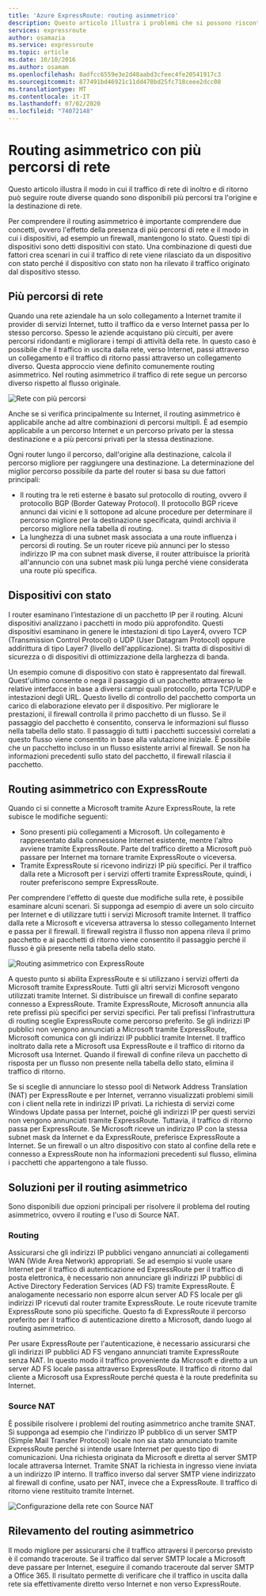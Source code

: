 ```yaml
---
title: 'Azure ExpressRoute: routing asimmetrico'
description: Questo articolo illustra i problemi che si possono riscontrare con il routing asimmetrico in una rete che ha più collegamenti a una destinazione.
services: expressroute
author: osamazia
ms.service: expressroute
ms.topic: article
ms.date: 10/10/2016
ms.author: osamam
ms.openlocfilehash: 8adfcc6559e3e2d48aabd3cfeec4fe20541917c3
ms.sourcegitcommit: 877491bd46921c11dd478bd25fc718ceee2dcc08
ms.translationtype: MT
ms.contentlocale: it-IT
ms.lasthandoff: 07/02/2020
ms.locfileid: "74072148"
---
```

# <a name="asymmetric-routing-with-multiple-network-paths"></a>Routing asimmetrico con più percorsi di rete
Questo articolo illustra il modo in cui il traffico di rete di inoltro e di ritorno può seguire route diverse quando sono disponibili più percorsi tra l'origine e la destinazione di rete.

Per comprendere il routing asimmetrico è importante comprendere due concetti, ovvero l'effetto della presenza di più percorsi di rete e il modo in cui i dispositivi, ad esempio un firewall, mantengono lo stato. Questi tipi di dispositivi sono detti dispositivi con stato. Una combinazione di questi due fattori crea scenari in cui il traffico di rete viene rilasciato da un dispositivo con stato perché il dispositivo con stato non ha rilevato il traffico originato dal dispositivo stesso.

## <a name="multiple-network-paths"></a>Più percorsi di rete
Quando una rete aziendale ha un solo collegamento a Internet tramite il provider di servizi Internet, tutto il traffico da e verso Internet passa per lo stesso percorso. Spesso le aziende acquistano più circuiti, per avere percorsi ridondanti e migliorare i tempi di attività della rete. In questo caso è possibile che il traffico in uscita dalla rete, verso Internet, passi attraverso un collegamento e il traffico di ritorno passi attraverso un collegamento diverso. Questa approccio viene definito comunemente routing asimmetrico. Nel routing asimmetrico il traffico di rete segue un percorso diverso rispetto al flusso originale.

![Rete con più percorsi](./media/expressroute-asymmetric-routing/AsymmetricRouting3.png)

Anche se si verifica principalmente su Internet, il routing asimmetrico è applicabile anche ad altre combinazioni di percorsi multipli. È ad esempio applicabile a un percorso Internet e un percorso privato per la stessa destinazione e a più percorsi privati per la stessa destinazione.

Ogni router lungo il percorso, dall'origine alla destinazione, calcola il percorso migliore per raggiungere una destinazione. La determinazione del miglior percorso possibile da parte del router si basa su due fattori principali:

* Il routing tra le reti esterne è basato sul protocollo di routing, ovvero il protocollo BGP (Border Gateway Protocol). Il protocollo BGP riceve annunci dai vicini e li sottopone ad alcune procedure per determinare il percorso migliore per la destinazione specificata, quindi archivia il percorso migliore nella tabella di routing.
* La lunghezza di una subnet mask associata a una route influenza i percorsi di routing. Se un router riceve più annunci per lo stesso indirizzo IP ma con subnet mask diverse, il router attribuisce la priorità all'annuncio con una subnet mask più lunga perché viene considerata una route più specifica.

## <a name="stateful-devices"></a>Dispositivi con stato
I router esaminano l'intestazione di un pacchetto IP per il routing. Alcuni dispositivi analizzano i pacchetti in modo più approfondito. Questi dispositivi esaminano in genere le intestazioni di tipo Layer4, ovvero TCP (Transmission Control Protocol) o UDP (User Datagram Protocol) oppure addirittura di tipo Layer7 (livello dell'applicazione). Si tratta di dispositivi di sicurezza o di dispositivi di ottimizzazione della larghezza di banda. 

Un esempio comune di dispositivo con stato è rappresentato dal firewall. Quest'ultimo consente o nega il passaggio di un pacchetto attraverso le relative interfacce in base a diversi campi quali protocollo, porta TCP/UDP e intestazioni degli URL. Questo livello di controllo del pacchetto comporta un carico di elaborazione elevato per il dispositivo. Per migliorare le prestazioni, il firewall controlla il primo pacchetto di un flusso. Se il passaggio del pacchetto è consentito, conserva le informazioni sul flusso nella tabella dello stato. Il passaggio di tutti i pacchetti successivi correlati a questo flusso viene consentito in base alla valutazione iniziale. È possibile che un pacchetto incluso in un flusso esistente arrivi al firewall. Se non ha informazioni precedenti sullo stato del pacchetto, il firewall rilascia il pacchetto.

## <a name="asymmetric-routing-with-expressroute"></a>Routing asimmetrico con ExpressRoute
Quando ci si connette a Microsoft tramite Azure ExpressRoute, la rete subisce le modifiche seguenti:

* Sono presenti più collegamenti a Microsoft. Un collegamento è rappresentato dalla connessione Internet esistente, mentre l'altro avviene tramite ExpressRoute. Parte del traffico diretto a Microsoft può passare per Internet ma tornare tramite ExpressRoute o viceversa.
* Tramite ExpressRoute si ricevono indirizzi IP più specifici. Per il traffico dalla rete a Microsoft per i servizi offerti tramite ExpressRoute, quindi, i router preferiscono sempre ExpressRoute.

Per comprendere l'effetto di queste due modifiche sulla rete, è possibile esaminare alcuni scenari. Si supponga ad esempio di avere un solo circuito per Internet e di utilizzare tutti i servizi Microsoft tramite Internet. Il traffico dalla rete a Microsoft e viceversa attraversa lo stesso collegamento Internet e passa per il firewall. Il firewall registra il flusso non appena rileva il primo pacchetto e ai pacchetti di ritorno viene consentito il passaggio perché il flusso è già presente nella tabella dello stato.

![Routing asimmetrico con ExpressRoute](./media/expressroute-asymmetric-routing/AsymmetricRouting1.png)

A questo punto si abilita ExpressRoute e si utilizzano i servizi offerti da Microsoft tramite ExpressRoute. Tutti gli altri servizi Microsoft vengono utilizzati tramite Internet. Si distribuisce un firewall di confine separato connesso a ExpressRoute. Tramite ExpressRoute, Microsoft annuncia alla rete prefissi più specifici per servizi specifici. Per tali prefissi l'infrastruttura di routing sceglie ExpressRoute come percorso preferito. Se gli indirizzi IP pubblici non vengono annunciati a Microsoft tramite ExpressRoute, Microsoft comunica con gli indirizzi IP pubblici tramite Internet. Il traffico inoltrato dalla rete a Microsoft usa ExpressRoute e il traffico di ritorno da Microsoft usa Internet. Quando il firewall di confine rileva un pacchetto di risposta per un flusso non presente nella tabella dello stato, elimina il traffico di ritorno.

Se si sceglie di annunciare lo stesso pool di Network Address Translation (NAT) per ExpressRoute e per Internet, verranno visualizzati problemi simili con i client nella rete in indirizzi IP privati. La richiesta di servizi come Windows Update passa per Internet, poiché gli indirizzi IP per questi servizi non vengono annunciati tramite ExpressRoute. Tuttavia, il traffico di ritorno passa per ExpressRoute. Se Microsoft riceve un indirizzo IP con la stessa subnet mask da Internet e da ExpressRoute, preferisce ExpressRoute a Internet. Se un firewall o un altro dispositivo con stato al confine della rete e connesso a ExpressRoute non ha informazioni precedenti sul flusso, elimina i pacchetti che appartengono a tale flusso.

## <a name="asymmetric-routing-solutions"></a>Soluzioni per il routing asimmetrico
Sono disponibili due opzioni principali per risolvere il problema del routing asimmetrico, ovvero il routing e l'uso di Source NAT.

### <a name="routing"></a>Routing
Assicurarsi che gli indirizzi IP pubblici vengano annunciati ai collegamenti WAN (Wide Area Network) appropriati. Se ad esempio si vuole usare Internet per il traffico di autenticazione ed ExpressRoute per il traffico di posta elettronica, è necessario non annunciare gli indirizzi IP pubblici di Active Directory Federation Services (AD FS) tramite ExpressRoute. È analogamente necessario non esporre alcun server AD FS locale per gli indirizzi IP ricevuti dal router tramite ExpressRoute. Le route ricevute tramite ExpressRoute sono più specifiche. Questo fa di ExpressRoute il percorso preferito per il traffico di autenticazione diretto a Microsoft, dando luogo al routing asimmetrico.

Per usare ExpressRoute per l'autenticazione, è necessario assicurarsi che gli indirizzi IP pubblici AD FS vengano annunciati tramite ExpressRoute senza NAT. In questo modo il traffico proveniente da Microsoft e diretto a un server AD FS locale passa attraverso ExpressRoute. Il traffico di ritorno dal cliente a Microsoft usa ExpressRoute perché questa è la route predefinita su Internet.

### <a name="source-based-nat"></a>Source NAT
È possibile risolvere i problemi del routing asimmetrico anche tramite SNAT. Si supponga ad esempio che l'indirizzo IP pubblico di un server SMTP (Simple Mail Transfer Protocol) locale non sia stato annunciato tramite ExpressRoute perché si intende usare Internet per questo tipo di comunicazioni. Una richiesta originata da Microsoft e diretta al server SMTP locale attraversa Internet. Tramite SNAT la richiesta in ingresso viene inviata a un indirizzo IP interno. Il traffico inverso dal server SMTP viene indirizzato al firewall di confine, usato per NAT, invece che a ExpressRoute. Il traffico di ritorno viene restituito tramite Internet.

![Configurazione della rete con Source NAT](./media/expressroute-asymmetric-routing/AsymmetricRouting2.png)

## <a name="asymmetric-routing-detection"></a>Rilevamento del routing asimmetrico
Il modo migliore per assicurarsi che il traffico attraversi il percorso previsto è il comando traceroute. Se il traffico dal server SMTP locale a Microsoft deve passare per Internet, eseguire il comando traceroute dal server SMTP a Office 365. Il risultato permette di verificare che il traffico in uscita dalla rete sia effettivamente diretto verso Internet e non verso ExpressRoute.


